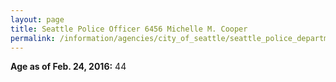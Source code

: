 ```yaml
---
layout: page
title: Seattle Police Officer 6456 Michelle M. Cooper
permalink: /information/agencies/city_of_seattle/seattle_police_department/copbook/6456/
---
```


**Age as of Feb. 24, 2016:** 44
